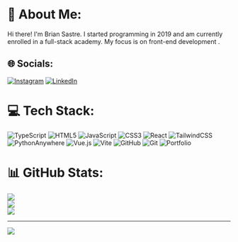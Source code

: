 # 💫 About Me:
Hi there! I'm Brian Sastre. I started programming in 2019 and am currently enrolled in a full-stack academy. My focus is on front-end development .


## 🌐 Socials:
[![Instagram](https://img.shields.io/badge/Instagram-%23E4405F.svg?logo=Instagram&logoColor=white)](https://instagram.com/brian.sastre.1) [![LinkedIn](https://img.shields.io/badge/LinkedIn-%230077B5.svg?logo=linkedin&logoColor=white)](https://linkedin.com/in/in/brian-sastre-a137452a5) 

# 💻 Tech Stack:
![TypeScript](https://img.shields.io/badge/typescript-%23007ACC.svg?style=for-the-badge&logo=typescript&logoColor=white) ![HTML5](https://img.shields.io/badge/html5-%23E34F26.svg?style=for-the-badge&logo=html5&logoColor=white) ![JavaScript](https://img.shields.io/badge/javascript-%23323330.svg?style=for-the-badge&logo=javascript&logoColor=%23F7DF1E) ![CSS3](https://img.shields.io/badge/css3-%231572B6.svg?style=for-the-badge&logo=css3&logoColor=white) ![React](https://img.shields.io/badge/react-%2320232a.svg?style=for-the-badge&logo=react&logoColor=%2361DAFB) ![TailwindCSS](https://img.shields.io/badge/tailwindcss-%2338B2AC.svg?style=for-the-badge&logo=tailwind-css&logoColor=white) ![PythonAnywhere](https://img.shields.io/badge/pythonanywhere-%232F9FD7.svg?style=for-the-badge&logo=pythonanywhere&logoColor=151515) ![Vue.js](https://img.shields.io/badge/vue.js-%2335495e.svg?style=for-the-badge&logo=vuedotjs&logoColor=%234FC08D) ![Vite](https://img.shields.io/badge/vite-%23646CFF.svg?style=for-the-badge&logo=vite&logoColor=white) ![GitHub](https://img.shields.io/badge/github-%23121011.svg?style=for-the-badge&logo=github&logoColor=white) ![Git](https://img.shields.io/badge/git-%23F05033.svg?style=for-the-badge&logo=git&logoColor=white) ![Portfolio](https://img.shields.io/badge/Portfolio-%23000000.svg?style=for-the-badge&logo=firefox&logoColor=#FF7139)
# 📊 GitHub Stats:
![](https://github-readme-stats.vercel.app/api?username=briansastre-ops&theme=dark&hide_border=false&include_all_commits=true&count_private=true)<br/>
![](https://github-readme-streak-stats.herokuapp.com/?user=briansastre-ops&theme=dark&hide_border=false)<br/>
![](https://github-readme-stats.vercel.app/api/top-langs/?username=briansastre-ops&theme=dark&hide_border=false&include_all_commits=true&count_private=true&layout=compact)



---
[![](https://visitcount.itsvg.in/api?id=briansastre-ops&icon=8&color=4)](https://visitcount.itsvg.in)

<!-- Proudly created with GPRM ( https://gprm.itsvg.in ) -->

